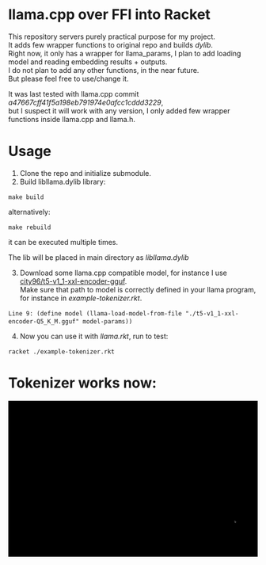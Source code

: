 # llama.cpp over FFI into Racket

This repository servers purely practical purpose for my project.  
It adds few wrapper functions to original repo and builds *dylib*.  
Right now, it only has a wrapper for llama_params, I plan to add loading model and reading embedding results + outputs.  
I do not plan to add any other functions, in the near future.  
But please feel free to use/change it.  

It was last tested with llama.cpp commit *a47667cff41f5a198eb791974e0afcc1cddd3229*,  
but I suspect it will work with any version, I only added few wrapper functions inside llama.cpp and llama.h.  

# Usage

1. Clone the repo and initialize submodule.  
2. Build libllama.dylib library:  

```
make build
```

alternatively:  

```
make rebuild
```

it can be executed multiple times.  

The lib will be placed in main directory as *libllama.dylib*

3. Download some llama.cpp compatible model, for instance I use [city96/t5-v1_1-xxl-encoder-gguf](https://huggingface.co/city96/t5-v1_1-xxl-encoder-gguf).  
Make sure that path to model is correctly defined in your llama program, for instance in *example-tokenizer.rkt*.

```
Line 9: (define model (llama-load-model-from-file "./t5-v1_1-xxl-encoder-Q5_K_M.gguf" model-params))
```

4. Now you can use it with *llama.rkt*, run to test:

```
racket ./example-tokenizer.rkt
```



# Tokenizer works now:

![tokenizer](./tokenizer.gif)
